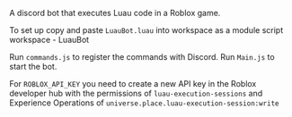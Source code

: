 A discord bot that executes Luau code in a Roblox game.

To set up copy and paste `LuauBot.luau` into workspace as a module script
workspace
    - LuauBot


Run `commands.js` to register the commands with Discord.
Run `Main.js` to start the bot.

For `ROBLOX_API_KEY` you need to create a new API key in the Roblox developer hub with the permissions of `luau-execution-sessions` and Experience Operations of `universe.place.luau-execution-session:write`